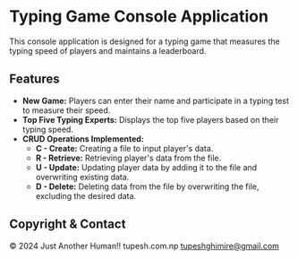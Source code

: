 # Typing Game Console Application

This console application is designed for a typing game that measures the typing speed of 
players and maintains a leaderboard.

## Features

- **New Game:** Players can enter their name and participate in a typing test to measure their speed.
- **Top Five Typing Experts:** Displays the top five players based on their typing speed.
- **CRUD Operations Implemented:**
  - **C - Create:** Creating a file to input player's data.
  - **R - Retrieve:** Retrieving player's data from the file.
  - **U - Update:** Updating player data by adding it to the file and overwriting existing data.
  - **D - Delete:** Deleting data from the file by overwriting the file, excluding the desired data.

## Copyright & Contact

© 2024 Just Another Human!!
tupesh.com.np
tupeshghimire@gmail.com